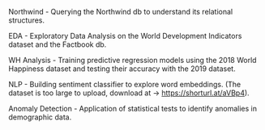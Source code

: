 Northwind - Querying the Northwind db to understand its relational structures.

EDA - Exploratory Data Analysis on the World Development Indicators dataset and the Factbook db.

WH Analysis - Training predictive regression models using the 2018 World Happiness dataset and testing their accuracy with the 2019 dataset.

NLP - Building sentiment classifier to explore word embeddings. (The dataset is too large to upload, download at -> https://shorturl.at/aVBp4).

Anomaly Detection - Application of statistical tests to identify anomalies in demographic data.
